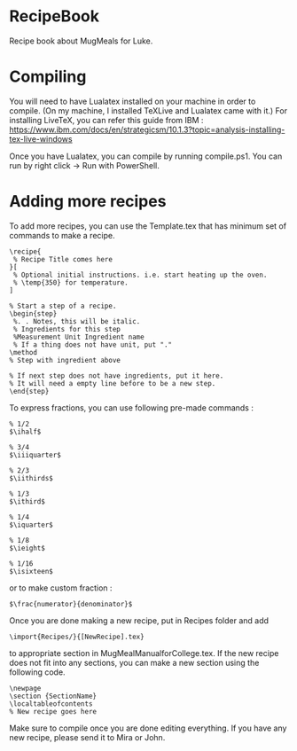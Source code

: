 # RecipeBook
 Recipe book about MugMeals for Luke.

# Compiling
 You will need to have Lualatex installed on your machine in order to compile. (On my machine, I installed TeXLive and Lualatex came with it.)
 For installing LiveTeX, you can refer this guide from IBM : https://www.ibm.com/docs/en/strategicsm/10.1.3?topic=analysis-installing-tex-live-windows

 Once you have Lualatex, you can compile by running compile.ps1. You can run by right click -> Run with PowerShell.

# Adding more recipes
 To add more recipes, you can use the Template.tex that has minimum set of commands to make a recipe.
 ```
\recipe{
  % Recipe Title comes here
}[
  % Optional initial instructions. i.e. start heating up the oven.
  % \temp{350} for temperature.
]

% Start a step of a recipe.
\begin{step}
  %. . Notes, this will be italic.
  % Ingredients for this step
  %Measurement Unit Ingredient name
  % If a thing does not have unit, put "."
\method
% Step with ingredient above

% If next step does not have ingredients, put it here.
% It will need a empty line before to be a new step.
\end{step}
 ```

To express fractions, you can use following pre-made commands :
```
% 1/2
$\ihalf$

% 3/4
$\iiiquarter$

% 2/3
$\iithirds$

% 1/3
$\ithird$

% 1/4
$\iquarter$

% 1/8
$\ieight$

% 1/16
$\isixteen$
```
or to make custom fraction :
```
$\frac{numerator}{denominator}$
```

 Once you are done making a new recipe, put in Recipes folder and add
```
\import{Recipes/}{[NewRecipe].tex}
```
 to appropriate section in MugMealManualforCollege.tex.
 If the new recipe does not fit into any sections, you can make a new section using the following code.
 ```
\newpage
\section {SectionName}
\localtableofcontents
% New recipe goes here
 ```
 Make sure to compile once you are done editing everything.
 If you have any new recipe, please send it to Mira or John.
